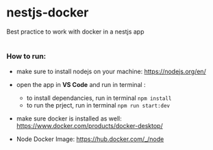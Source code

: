 # nestjs-docker
Best practice to work with docker in a nestjs app
#
### How to run: 
- make sure to install nodejs on your machine: 
https://nodejs.org/en/
- open the app in **VS Code** and run in terminal : 
  - to install dependancies, run in terminal `npm install`
  - to run the prject, run in terminal `npm run start:dev`
- make sure docker is installed as well: 
https://www.docker.com/products/docker-desktop/

- Node Docker Image:
https://hub.docker.com/_/node
